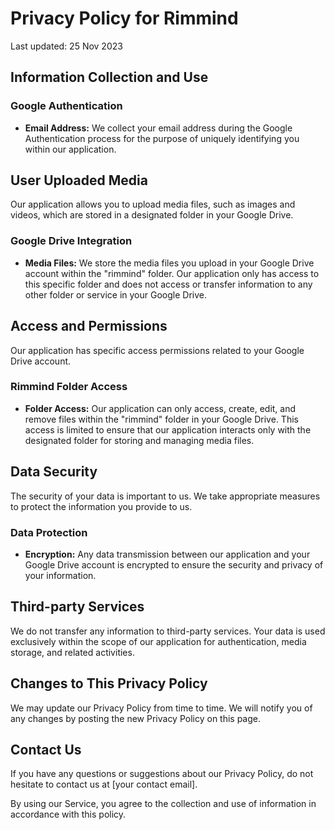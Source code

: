 # Privacy Policy for Rimmind

Last updated: 25 Nov 2023

## Information Collection and Use

### Google Authentication

- **Email Address:** We collect your email address during the Google Authentication process for the purpose of uniquely identifying you within our application.

## User Uploaded Media

Our application allows you to upload media files, such as images and videos, which are stored in a designated folder in your Google Drive.

### Google Drive Integration

- **Media Files:** We store the media files you upload in your Google Drive account within the "rimmind" folder. Our application only has access to this specific folder and does not access or transfer information to any other folder or service in your Google Drive.

## Access and Permissions

Our application has specific access permissions related to your Google Drive account.

### Rimmind Folder Access

- **Folder Access:** Our application can only access, create, edit, and remove files within the "rimmind" folder in your Google Drive. This access is limited to ensure that our application interacts only with the designated folder for storing and managing media files.

## Data Security

The security of your data is important to us. We take appropriate measures to protect the information you provide to us.

### Data Protection

- **Encryption:** Any data transmission between our application and your Google Drive account is encrypted to ensure the security and privacy of your information.

## Third-party Services

We do not transfer any information to third-party services. Your data is used exclusively within the scope of our application for authentication, media storage, and related activities.

## Changes to This Privacy Policy

We may update our Privacy Policy from time to time. We will notify you of any changes by posting the new Privacy Policy on this page.

## Contact Us

If you have any questions or suggestions about our Privacy Policy, do not hesitate to contact us at [your contact email].

By using our Service, you agree to the collection and use of information in accordance with this policy.
